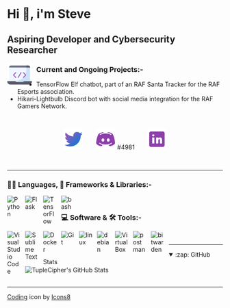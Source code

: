 # Hi 👋, i'm Steve 

## Aspiring Developer and Cybersecurity Researcher

<!-- Badges section -->

<img align="left" alt="Current Projects" width="58px" src="./Icons/icons8-coding-58.png" style="padding-right:10px;" />

<!-- Ongoing projects section -->
### Current and Ongoing Projects:-


  - TensorFlow Elf chatbot, part of an RAF Santa Tracker for the RAF Esports association.
  -	Hikari-Lightbulb Discord bot with social media integration for the RAF Gamers Network.

<br />

<!-- Social icons section -->
<p align="center">
  <a href="https://twitter.com/Muonprime"><img width="48px" alt="Twitter" title="Twitter" src="./Icons/icons8-twitter-48.png"/></a>
  &#8287;&#8287;&#8287;&#8287;&#8287;
  <img alt="Discord" width="48px" src="./Icons/icons8-discord-48.png" style="padding-right:3px;" />#4981
  &#8287;&#8287;&#8287;&#8287;&#8287;
  <a href="https://www.linkedin.com/in/stephen-jobling-769480b0/" alt="Linked In"><img width="48px" src="./Icons/icons8-linkedin-48.png"/></a>
</p>

<br />

---
<!-- Badges section -->
### 👨‍💻 Languages, 🧰 Frameworks & Libraries:-

<img align="left" alt="Python" width="32px" src="https://cdn.jsdelivr.net/gh/devicons/devicon/icons/python/python-original.svg" style="padding-right:10px;" />
<img align="left" alt="Flask" width="32px" src="https://cdn.jsdelivr.net/gh/devicons/devicon/icons/flask/flask-original-wordmark.svg" style="padding-right:10px;" />
<img align="left" alt="TensorFlow" width="32px" src="https://cdn.jsdelivr.net/gh/devicons/devicon/icons/tensorflow/tensorflow-original.svg" style="padding-right:10px;" />
<img align="left" alt="bash" width="32px" src="https://cdn.jsdelivr.net/gh/devicons/devicon/icons/bash/bash-original.svg" style="padding-right:10px;" />

<br />

### 💻 Software & 🛠️ Tools:-

<img align="left" alt="Visual Studio Code" width="32px" src="https://cdn.jsdelivr.net/gh/devicons/devicon/icons/vscode/vscode-original.svg" style="padding-right:10px;" />
<img align="left" alt="Sublime Text" width="32px" src="https://img.icons8.com/fluency/48/000000/sublime-text.png" style="padding-right:10px;" />
<img align="left" alt="Docker" width="32px" src="https://cdn.jsdelivr.net/gh/devicons/devicon/icons/docker/docker-original.svg" style="padding-right:10px;" />
<img align="left" alt="Git" width="32px" src="https://cdn.jsdelivr.net/gh/devicons/devicon/icons/git/git-original.svg" style="padding-right:10px;" />
<img align="left" alt="linux" width="32px" src="https://cdn.jsdelivr.net/gh/devicons/devicon/icons/linux/linux-original.svg" style="padding-right:10px;" />
<img align="left" alt="debian" width="32px" src="https://cdn.jsdelivr.net/gh/devicons/devicon/icons/debian/debian-original.svg" style="padding-right:10px;" />
<img align="left" alt="VirtualBox" width="32px" src=https://img.icons8.com/fluency/48/000000/virtualbox--v2.png style="padding-right:10px;" />
<img align="left" alt="postman" width="32px" src="https://img.icons8.com/external-tal-revivo-color-tal-revivo/48/000000/external-postman-is-the-only-complete-api-development-environment-logo-color-tal-revivo.png" style="padding-right:10px;" />
<img align="left" alt="bitwarden" width="32px" src="https://img.icons8.com/fluency/48/000000/bitwarden--v1.png" style="padding-right:10px;" />

<br />

---

<!-- Stats section -->
<details open>
  <summary>:zap: GitHub Stats</summary>
  <img align="center" alt="TupleCipher's GitHub Stats" src="https://github-readme-stats.vercel.app/api?username=TupleCipher&show_icons=true&hide_border=false&title_color=fff&icon_color=FFE400&bg_color=09131B&text_color=ffffff&border_color=0c1a25" />
</details>

<br />

<!-- Copyright mentions section -->
---
<a target="_blank" href="https://icons8.com/icon/oSNGZC0FkU2t/coding">Coding</a> icon by <a target="_blank" href="https://icons8.com">Icons8</a>
<!--
**TupleCipher/TupleCipher** is a ✨ _special_ ✨ repository because its `README.md` (this file) appears on your GitHub profile.

Here are some ideas to get you started:

- 🔭 I’m currently working on ...
- 🌱 I’m currently learning ...
- 👯 I’m looking to collaborate on ...
- 🤔 I’m looking for help with ...
- 💬 Ask me about ...
- 📫 How to reach me: ...
- 😄 Pronouns: ...
- ⚡ Fun fact: ...
-->
